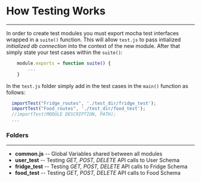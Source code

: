 
# How Testing Works
--- 

In order to create test modules you must export mocha test interfaces wrapped in a `suite()` function. This will allow `test.js` to pass intialized *initialized db connection* into the context of the new module. After that simply state your test cases within the `suite()`:

```javascript
    module.exports = function suite() { 
        ...
    }
```
In the `test.js` folder simply add in the test cases in the `main()` function as follows: 

```javascript
  importTest("Fridge_routes", './test_dir/fridge_test');
  importTest("Food_routes", './test_dir/food_test');
  //importTest(MODULE DESCRIPTION, PATH); 
  ...
```

### Folders 
--- 
- **common.js** -- Global Variables shared between all modules 
- **user_test** -- Testing *GET, POST, DELETE* API calls to User Schema
- **fridge_test** -- Testing *GET, POST, DELETE* API calls to Fridge Schema
- **food_test** -- Testing *GET, POST, DELETE* API calls to Food Schema